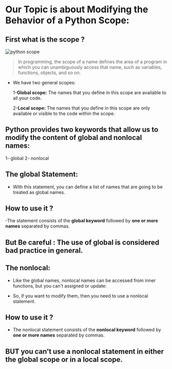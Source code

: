# Our Topic is about Modifying the Behavior of a Python Scope:

## First what is the scope ?

![python scope](https://cdn.educba.com/academy/wp-content/uploads/2019/11/scope-in-python.png)

>In programming, the scope of a name defines the area of a program in which you can unambiguously access that name, such as variables, functions, objects, and so on.

- We have two general scopes:


    1-**Global scope:** The names that you define in this scope are available to all your code.

    2-**Local scope:** The names that you define in this scope are only available or visible to the code within the scope.

## Python provides two keywords that allow us to modify the content of global and nonlocal names:

1- global
2- nonlocal

## The global Statement:

- With this statement, you can define a list of names that are going to be treated as global names.

## How to use it ?
-The statement consists of the **global keyword** followed by **one or more names** separated by commas.

## But Be careful : The use of global is considered bad practice in general.

## The nonlocal:
- Like the global names, nonlocal names can be accessed from inner functions, but you can't assigned or update:

- So, if you want to modify them, then you need to use a nonlocal statement.

## How to use it ?
- The nonlocal statement consists of the **nonlocal keyword** followed by **one or more names** separated by commas. 

## BUT you can’t use a nonlocal statement in either the global scope or in a local scope.